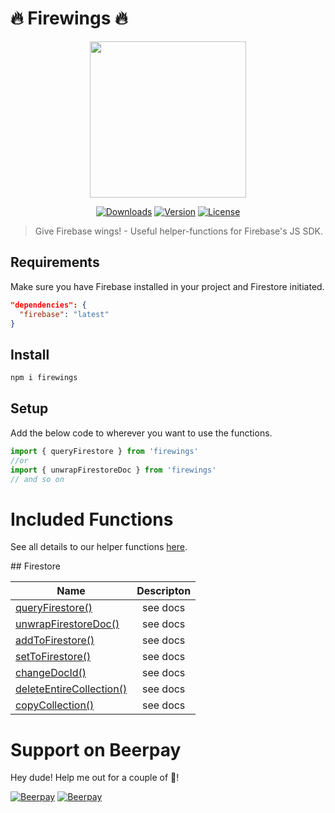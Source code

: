 # 🔥 Firewings 🔥

<p align="center"><img align="center" height="250px" src="https://firewings.netlify.com/firewings_logo.png"/></p>

<p align="center">
  <a href="https://www.npmjs.com/package/firewings"><img src="https://badgen.net/npm/dm/firewings" alt="Downloads"></a>
  <a href="https://www.npmjs.com/package/firewings"><img src="https://badgen.net/npm/v/firewings" alt="Version"></a>
  <a href="https://www.npmjs.com/package/firewings"><img src="https://badgen.net/npm/license/firewings" alt="License"></a>
 </p>
</p>

> Give Firebase wings! - Useful helper-functions for Firebase's JS SDK.

## Requirements

Make sure you have Firebase installed in your project and Firestore initiated.

```json
"dependencies": {
  "firebase": "latest"
}
```

## Install

```bash
npm i firewings
```

## Setup

Add the below code to wherever you want to use the functions.

```js
import { queryFirestore } from 'firewings'
//or
import { unwrapFirestoreDoc } from 'firewings'
// and so on
```

# Included Functions

See all details to our helper functions [here](https://firewings.netlify.com/functions/firestore/).

## Firestore

| Name        | Descripton           |
| ------------- |:-------------:|
| [queryFirestore()](https://firewings.netlify.com/functions/firestore/#queryFirestore) | see docs |
| [unwrapFirestoreDoc()](https://firewings.netlify.com/functions/firestore/#unwrapFirestoreDoc) | see docs |
| [addToFirestore()](https://firewings.netlify.com/functions/firestore/#addToFirestore) | see docs |
| [setToFirestore()](https://firewings.netlify.com/functions/firestore/#setToFirestore)  | see docs |
| [changeDocId()](https://firewings.netlify.com/functions/firestore/#changeDocId) | see docs |
| [deleteEntireCollection()](https://firewings.netlify.com/functions/firestore/#deleteEntireCollection) | see docs |
| [copyCollection()](https://firewings.netlify.com/functions/firestore/#copyCollection) | see docs |



# Support on Beerpay
Hey dude! Help me out for a couple of :beers:!

[![Beerpay](https://beerpay.io/lupas/firewings/badge.svg?style=beer-square)](https://beerpay.io/lupas/firewings)  [![Beerpay](https://beerpay.io/lupas/firewings/make-wish.svg?style=flat-square)](https://beerpay.io/lupas/firewings?focus=wish)